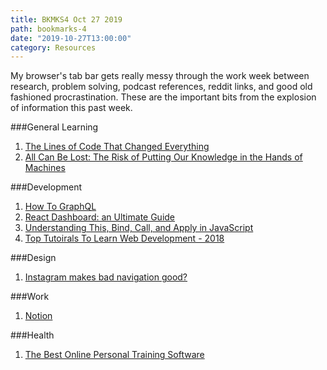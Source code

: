 ```yaml
---
title: BKMKS4 Oct 27 2019
path: bookmarks-4
date: "2019-10-27T13:00:00"
category: Resources
---
```

My browser's tab bar gets really messy through the work week between research, problem solving, podcast references, reddit links, and good old fashioned procrastination. These are the important bits from the explosion of information this past week.


###General Learning
1. [The Lines of Code That Changed Everything](https://slate.com/technology/2019/10/consequential-computer-code-software-history.html)
1. [All Can Be Lost: The Risk of Putting Our Knowledge in the Hands of Machines](https://www.theatlantic.com/magazine/archive/2013/11/the-great-forgetting/309516/)

###Development
1. [How To GraphQL](https://www.howtographql.com/)
1. [React Dashboard: an Ultimate Guide](https://react-dashboard.cube.dev/)
1. [Understanding This, Bind, Call, and Apply in JavaScript](https://dev.to/digitalocean/understanding-this-bind-call-and-apply-in-javascript-dla)
1. [Top Tutoirals To Learn Web Development - 2018](https://medium.com/quick-code/top-tutorials-to-learn-web-development-for-beginners-4023595ebaa0)

###Design
1. [Instagram makes bad navigation good?](https://uxdesign.cc/instagram-makes-bad-navigation-good-174285d9e0bd)

###Work
1. [Notion](https://www.notion.so/)


###Health
1. [The Best Online Personal Training Software](https://www.theptdc.com/best-online-personal-training-software)
